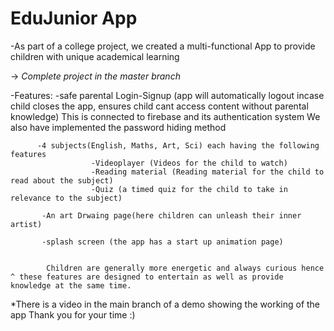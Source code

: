 # EduJunior App

-As part of a college project, we created a multi-functional App to provide children with  unique academical learning 

-> *Complete project in the master branch*

-Features: 
          -safe parental Login-Signup (app will automatically logout incase child closes the app, ensures child cant access content without parental knowledge)
            This is connected to firebase and its authentication system
            We also have implemented the password hiding method

         
          -4 subjects(English, Maths, Art, Sci) each having the following features
                      -Videoplayer (Videos for the child to watch)
                      -Reading material (Reading material for the child to read about the subject)
                      -Quiz (a timed quiz for the child to take in relevance to the subject)
          
           -An art Drwaing page(here children can unleash their inner artist)

           -splash screen (the app has a start up animation page)

           
            Children are generally more energetic and always curious hence ^ these features are designed to entertain as well as provide knowledge at the same time.


*There is a video in the main branch of a demo showing the working of the app 
Thank you for your time :)
